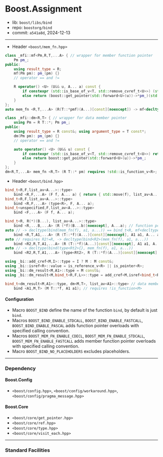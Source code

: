 # Boost.Assignment

* lib: `boost/libs/bind`
* repo: `boostorg/bind`
* commit: `a541a8d`, 2024-12-13

------
* Header `<boost/mem_fn.hpp>`

```c++
class _mfi::mf<Pm,R,T,...A> { // wrapper for member function pointer
    Pm pm_;
public:
    using result_type = R;
    mf(Pm pm): pm_(pm) {}
    // operator == and !=

    R operator() <U> (U&& u, A... a) const {
        if constexpr (std::is_base_of_v<T, std::remove_cvref_t<U>>) (std::forward<U>(u).*pm_)(std::forward<A>(a)...);
        else return (boost::get_pointer(std::forward<U>(u))->*pm_)(std::forward<A>(a)...);
    }
};
auto mem_fn <R,T,...A> (R(T::*pmf)(A...)[const][noexcept]) -> mf<decltype(pmf),R,T,A...>;

class _mfi::dm<R,T> { // wrapper for data member pointer
    using Pm = R T::*; Pm pm_;
public:
    using result_type = R const&; using argument_type = T const*;
    dm(Pm pm): pm_(pm) {}
    // operator == and !=

    auto operator() <U> (U&& u) const {
        if constexpr (std::is_base_of_v<T, std::remove_cvref_t<U>>) return std::forward<U>(u).*pm_;
        else return boost::get_pointer(std::forward<U>(u))->*pm_;
    }
};
dm<R,T,...A> mem_fn <R,T> (R T::* pm) requires !std::is_function_v<R>;
```

* Header `<boost/bind.hpp>`

```c++
bind_t<R,F,list_av<A...>::type>
    bind <R,F,...A> (F f, A... a) { return { std::move(f), list_av<A...>::type { a... } }; }
bind_t<R,F,list_av<A...>::type>
    bind <R,F,...A> (type<R>, F, A... a);
bind_t<unspecified,F,list_av<A...>::type>
    bind <F,...A> (F f, A... a);

bind_t<R, R(*)(B...), list_av<A...>::type>
    bind <R,...B,...A> (R (*f)(B...b)[noexcept], A...a); // function pointer, 0~9 parameters
auto // -> decltype(bind(mem_fn(f), a1, a...)) == bind_t<R, mf<decltype(f),R,T,A...>, list_av<A...>::type>
    bind <R,T,A1,...A> (R (T::*f)(A...)[const][noexcept], A1 a1, A... a); // member function pointer, 0~8 parameters
auto // requires R2!=R, -> decltype(bind<R2>(mem_fn(f), a1, a...))
    bind <R2,R,T,A1,...A> (R (T::*f)(A...)[const][noexcept], A1 a1, A... a);
auto // -> decltype(bind(type<Rt2>{}, mem_fn(f), a1, a...))
    bind <R2,R,T,A1,...A> (type<Rt2>, R (T::*f)(A...)[const][noexcept], A1 a1, A... a);

using _bi::add_cref<M,I>::type = I ? M : M const&;
using _bi::isref<R>::value = is_reference_v<R> || is_pointer<R>;
using _bi::dm_result<M,A1>::type = M const&;
using _bi::dm_result<M,bind_t<R,F,L>>::type = add_cref<M,isref<bind_t<R,F,L>::result_type>>::type;

bind_t<dm_result<M,A1>::type, dm<M,T>, list_av<A1>::type> // data member pointer
    bind <A1,M,T> (M T::*f, A1 a1); // requires !is_function<M>
```

#### Configuration

* Macro `BOOST_BIND` define the name of the function `bind`, by default is just `bind`.
* Macros `BOOST_BIND_ENABLE_STDCALL`, `BOOST_BIND_ENABLE_FASTCALL`, `BOOST_BIND_ENABLE_PASCAL` adds function pointer overloads with specified calling convention.
* Macros `BOOST_MEM_FN_ENABLE_CDECL`, `BOOST_MEM_FN_ENABLE_STDCALL`, `BOOST_MEM_FN_ENABLE_FASTCALL` adds member function pointer overloads with specified calling convention.
* Macro `BOOST_BIND_NO_PLACEHOLDERS` excludes placeholders.

------
### Dependency

#### Boost.Config

* `<boost/config.hpp>`, `<boost/config/workaround.hpp>`, `<boost/config/pragma_message.hpp>`

#### Boost.Core

* `<boost/core/get_pointer.hpp>`
* `<boost/core/ref.hpp>`
* `<boost/core/type.hpp>`
* `<boost/core/visit_each.hpp>`

------
### Standard Facilities
